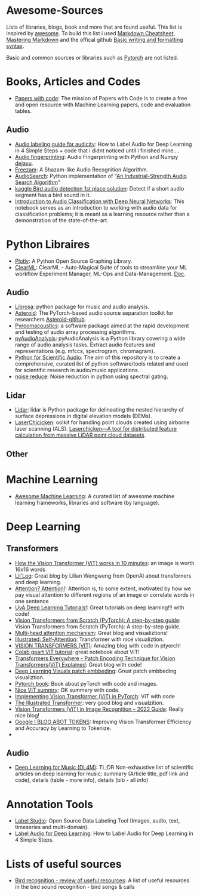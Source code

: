 # Awesome-Sources #

Lists of libraries, blogs, book and more that are found useful.
This list is inspired by [awesome](https://github.com/sindresorhus/awesome).
To build this list i used [Markdown Cheatsheet](https://github.com/tchapi/markdown-cheatsheet/blob/master/README.md), [Mastering Markdown](https://guides.github.com/features/mastering-markdown/) and the offical github [Basic writing and formatting syntax](https://docs.github.com/en/github/writing-on-github/basic-writing-and-formatting-syntax).

Basic and common sources or libraries such as [Pytorch](https://pytorch.org/) are not listed.

# Books, Articles and Codes #
* [Papers with code](https://paperswithcode.com/): The mission of Papers with Code is to create a free and open resource with Machine Learning papers, code and evaluation tables.
## Audio ##
* [Audio labeling guide for audicity](https://towardsdatascience.com/how-to-label-audio-for-deep-learning-in-4-simple-steps-6a2c33b343e6): How to Label Audio for Deep Learning in 4 Simple Steps + code that i didnt noticed until i finished mine....
* [Audio fingerprinting](https://willdrevo.com/fingerprinting-and-audio-recognition-with-python/): Audio Fingerprinting with Python and Numpy [dejavu](https://github.com/worldveil/dejavu).
* [Freezam](https://github.com/Lizzi-Busy/freezam): A Shazam-like Audio Recognition Algorithm.
* [AudioSearch](https://github.com/lukemcraig/AudioSearch): Python implementation of "[An Industrial-Strength Audio Search Algorithm](https://www.ee.columbia.edu/~dpwe/papers/Wang03-shazam.pdf)"
* [kaggle Bird audio detection 1st place solution](https://www.kaggle.com/c/bird-audio-detection/discussion/202149): Detect if a short audio segment has a bird sound in it.
* [Introduction to Audio Classification with Deep Neural Networks](https://github.com/IliaZenkov/sklearn-audio-classification): This notebook serves as an introduction to working with audio data for classification problems; it is meant as a learning resource rather than a demonstration of the state-of-the-art.
# Python Libraires #
* [Plotly](https://plotly.com/python/): A Python Open Source Graphing Library.
* [ClearML](https://github.com/allegroai/clearml): ClearML - Auto-Magical Suite of tools to streamline your ML workflow Experiment Manager, ML-Ops and Data-Management. [Doc](https://allegro.ai/clearml/docs/).
## Audio ##
* [Librosa](https://librosa.org/doc/0.8.0/index.html): python package for music and audio analysis. 
* [Asteroid](https://asteroid-team.github.io/): The PyTorch-based audio source separation toolkit for researchers [Asteroid-github](https://github.com/asteroid-team/asteroid).
* [Pyroomacoustics](https://pyroomacoustics.readthedocs.io/en/pypi-release/index.html): a software package aimed at the rapid development and testing of audio array processing algorithms.
* [pyAudioAnalysis](https://github.com/tyiannak/pyAudioAnalysis): pyAudioAnalysis is a Python library covering a wide range of audio analysis tasks. Extract audio features and representations (e.g. mfccs, spectrogram, chromagram).
* [Python for Scientific Audio](https://github.com/faroit/awesome-python-scientific-audio): The aim of this repository is to create a comprehensive, curated list of python software/tools related and used for scientific research in audio/music applications.
* [noise reduce](https://github.com/timsainb/noisereduce): Noise reduction in python using spectral gating.
## Lidar ##
* [Lidar](https://pypi.org/project/lidar/): lidar is Python package for delineating the nested hierarchy of surface depressions in digital elevation models (DEMs).
* [LaserChicicken](https://github.com/ElsevierSoftwareX/SOFTX_2019_325): oolkit for handling point clouds created using airborne laser scanning (ALS). [Laserchicken—A tool for distributed feature calculation from massive LiDAR point cloud datasets](https://www.sciencedirect.com/science/article/pii/S2352711020303393).
## Other ##
# Machine Learning #
* [Awesome Machine Learning](https://github.com/josephmisiti/awesome-machine-learning#python-computer-vision): A curated list of awesome machine learning frameworks, libraries and software (by language). 
# Deep Learning #
## Transformers ##
* [How the Vision Transformer (ViT) works in 10 minutes](https://theaisummer.com/vision-transformer/): an image is worth 16x16 words
* [Lil'Log](https://lilianweng.github.io/lil-log/): Great blog by Lilian Wengweng from OpenAI about transforners and deep learning.
* [Attention? Attention!](https://lilianweng.github.io/posts/2018-06-24-attention/): Attention is, to some extent, motivated by how we pay visual attention to different regions of an image or correlate words in one sentence
* [UvA Deep Learning Tutorials!](https://uvadlc-notebooks.readthedocs.io/en/latest/index.html): Great tutorials on deep learning!!! with code!
* [Vision Transformers from Scratch (PyTorch): A step-by-step guide](https://medium.com/mlearning-ai/vision-transformers-from-scratch-pytorch-a-step-by-step-guide-96c3313c2e0c): Vision Transformers from Scratch (PyTorch): A step-by-step guide.
* [Multi-head attention mechanism](https://data-science-blog.com/blog/2021/04/07/multi-head-attention-mechanism/): Great blog and visualiztions! 
* [Illustrated: Self-Attention](https://towardsdatascience.com/illustrated-self-attention-2d627e33b20a): Transformer with nice visualiztion.
* [VISION TRANSFORMERS (VIT)](https://dkamatblog.home.blog/2021/08/05/vision-transformers-vit/): Amazing blog with code in ptyorch!
* [Colab geart ViT tutorial](https://colab.research.google.com/github/hirotomusiker/schwert_colab_data_storage/blob/master/notebook/Vision_Transformer_Tutorial.ipynb#scrollTo=txIf-L2Fwoxy): great notebook about ViT!
* [Transformers Everywhere - Patch Encoding Technique for Vision Transformers(ViT) Explained](https://gowrishankar.info/blog/transformers-everywhere-patch-encoding-technique-for-vision-transformersvit-explained/): Great blog with code!
* [Deep Learning Visuals patch embbeding](https://dvgodoy.github.io/dl-visuals/Patch%20Embeddings/): Great patch embbeding visualiztion.
* [Pytorch book](https://github.com/dvgodoy/PyTorchStepByStep): Book about pyTorch with code and images.
* [Nice ViT summry](https://www.analyticsvidhya.com/blog/2021/03/an-image-is-worth-16x16-words-transformers-for-image-recognition-at-scale-vision-transformers/): OK summery with code.
* [Implementing Vision Transformer (ViT) in PyTorch](https://towardsdatascience.com/implementing-visualttransformer-in-pytorch-184f9f16f632): ViT with code
* [The Illustrated Transformer](https://jalammar.github.io/illustrated-transformer/): very good blog and visualzition.
* [Vision Transformers (ViT) in Image Recognition – 2022 Guide](https://viso.ai/deep-learning/vision-transformer-vit/): Really nice blog!
* [Google I BLOG ABOT TOKENS](https://ai.googleblog.com/2021/12/improving-vision-transformer-efficiency.html): Improving Vision Transformer Efficiency and Accuracy by Learning to Tokenize.
* 
## Audio ##
* [Deep Learning for Music (DL4M)](https://github.com/ashishpatel26/Best-Audio-Classification-Resources-with-Deep-learning): TL;DR Non-exhaustive list of scientific articles on deep learning for music: summary (Article title, pdf link and code), details (table - more info), details (bib - all info)
# Annotation Tools #
* [Label Studio](https://labelstud.io/): Open Source Data Labeling Tool (Images, audio, text, timeseries and multi-domain).
* [Label Audio for Deep Learning](https://towardsdatascience.com/how-to-label-audio-for-deep-learning-in-4-simple-steps-6a2c33b343e6): How to Label Audio for Deep Learning in 4 Simple Steps.
# Lists of useful sources #
* [Bird recognition - review of useful resources](https://github.com/AgaMiko/bird-recognition-review): A list of useful resources in the bird sound recognition - bird songs & calls
